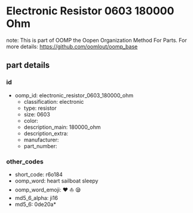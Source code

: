 # Electronic Resistor 0603 180000 Ohm  

note: This is part of OOMP the Oopen Organization Method For Parts. For more details: https://github.com/oomlout/oomp_base

##  part details





### id
* oomp_id: electronic_resistor_0603_180000_ohm
  * classification: electronic
  * type: resistor
  * size: 0603
  * color: 
  * description_main: 180000_ohm
  * description_extra: 
  * manufacturer: 
  * part_number: 

### other_codes
* short_code: r6o184
* oomp_word: heart sailboat sleepy
* oomp_word_emoji: :heart: :sailboat: :sleepy:
* md5_6_alpha: ji16
* md5_6: 0de20a* 